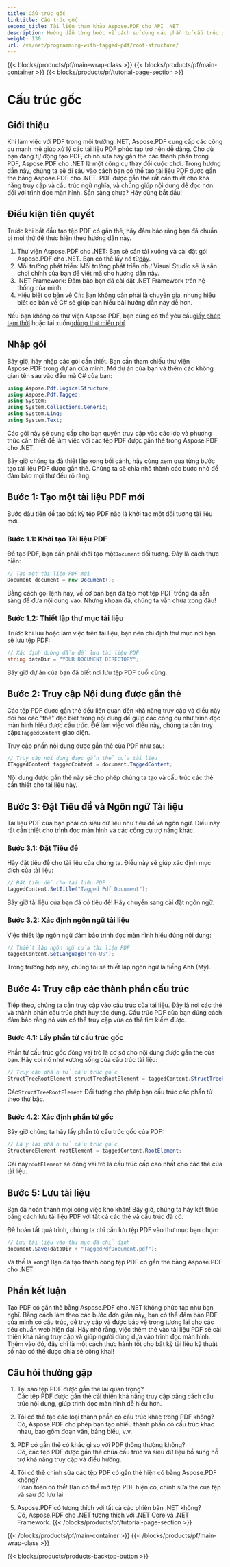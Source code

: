 ```yaml
---
title: Cấu trúc gốc
linktitle: Cấu trúc gốc
second_title: Tài liệu tham khảo Aspose.PDF cho API .NET
description: Hướng dẫn từng bước về cách sử dụng các phần tử cấu trúc gốc với Aspose.PDF cho .NET để truy cập vào đối tượng gốc và StructTreeRoot của tài liệu PDF.
weight: 130
url: /vi/net/programming-with-tagged-pdf/root-structure/
---
```


{{< blocks/products/pf/main-wrap-class >}}
{{< blocks/products/pf/main-container >}}
{{< blocks/products/pf/tutorial-page-section >}}

# Cấu trúc gốc

## Giới thiệu

Khi làm việc với PDF trong môi trường .NET, Aspose.PDF cung cấp các công cụ mạnh mẽ giúp xử lý các tài liệu PDF phức tạp trở nên dễ dàng. Cho dù bạn đang tự động tạo PDF, chỉnh sửa hay gắn thẻ các thành phần trong PDF, Aspose.PDF cho .NET là một công cụ thay đổi cuộc chơi. Trong hướng dẫn này, chúng ta sẽ đi sâu vào cách bạn có thể tạo tài liệu PDF được gắn thẻ bằng Aspose.PDF cho .NET. PDF được gắn thẻ rất cần thiết cho khả năng truy cập và cấu trúc ngữ nghĩa, và chúng giúp nội dung dễ đọc hơn đối với trình đọc màn hình. Sẵn sàng chưa? Hãy cùng bắt đầu!

## Điều kiện tiên quyết

Trước khi bắt đầu tạo tệp PDF có gắn thẻ, hãy đảm bảo rằng bạn đã chuẩn bị mọi thứ để thực hiện theo hướng dẫn này.

1.  Thư viện Aspose.PDF cho .NET: Bạn sẽ cần tải xuống và cài đặt gói Aspose.PDF cho .NET. Bạn có thể lấy nó từ[đây](https://releases.aspose.com/pdf/net/).
2. Môi trường phát triển: Môi trường phát triển như Visual Studio sẽ là sân chơi chính của bạn để viết mã cho hướng dẫn này.
3. .NET Framework: Đảm bảo bạn đã cài đặt .NET Framework trên hệ thống của mình.
4. Hiểu biết cơ bản về C#: Bạn không cần phải là chuyên gia, nhưng hiểu biết cơ bản về C# sẽ giúp bạn hiểu bài hướng dẫn này dễ hơn.

 Nếu bạn không có thư viện Aspose.PDF, bạn cũng có thể yêu cầu[giấy phép tạm thời](https://purchase.aspose.com/temporary-license/) hoặc tải xuống[dùng thử miễn phí](https://releases.aspose.com/).

## Nhập gói

Bây giờ, hãy nhập các gói cần thiết. Bạn cần tham chiếu thư viện Aspose.PDF trong dự án của mình. Mở dự án của bạn và thêm các không gian tên sau vào đầu mã C# của bạn:

```csharp
using Aspose.Pdf.LogicalStructure;
using Aspose.Pdf.Tagged;
using System;
using System.Collections.Generic;
using System.Linq;
using System.Text;
```

Các gói này sẽ cung cấp cho bạn quyền truy cập vào các lớp và phương thức cần thiết để làm việc với các tệp PDF được gắn thẻ trong Aspose.PDF cho .NET.

Bây giờ chúng ta đã thiết lập xong bối cảnh, hãy cùng xem qua từng bước tạo tài liệu PDF được gắn thẻ. Chúng ta sẽ chia nhỏ thành các bước nhỏ để đảm bảo mọi thứ đều rõ ràng.

## Bước 1: Tạo một tài liệu PDF mới

Bước đầu tiên để tạo bất kỳ tệp PDF nào là khởi tạo một đối tượng tài liệu mới.

### Bước 1.1: Khởi tạo Tài liệu PDF
 Để tạo PDF, bạn cần phải khởi tạo một`Document` đối tượng. Đây là cách thực hiện:

```csharp
// Tạo một tài liệu PDF mới
Document document = new Document();
```

Bằng cách gọi lệnh này, về cơ bản bạn đã tạo một tệp PDF trống đã sẵn sàng để đưa nội dung vào. Nhưng khoan đã, chúng ta vẫn chưa xong đâu!

### Bước 1.2: Thiết lập thư mục tài liệu
Trước khi lưu hoặc làm việc trên tài liệu, bạn nên chỉ định thư mục nơi bạn sẽ lưu tệp PDF:

```csharp
// Xác định đường dẫn để lưu tài liệu PDF
string dataDir = "YOUR DOCUMENT DIRECTORY";
```

Bây giờ dự án của bạn đã biết nơi lưu tệp PDF cuối cùng.

## Bước 2: Truy cập Nội dung được gắn thẻ

 Các tệp PDF được gắn thẻ đều liên quan đến khả năng truy cập và điều này đòi hỏi các "thẻ" đặc biệt trong nội dung để giúp các công cụ như trình đọc màn hình hiểu được cấu trúc. Để làm việc với điều này, chúng ta cần truy cập`ITaggedContent` giao diện.

Truy cập phần nội dung được gắn thẻ của PDF như sau:

```csharp
// Truy cập nội dung được gắn thẻ của tài liệu
ITaggedContent taggedContent = document.TaggedContent;
```

Nội dung được gắn thẻ này sẽ cho phép chúng ta tạo và cấu trúc các thẻ cần thiết cho tài liệu này.

## Bước 3: Đặt Tiêu đề và Ngôn ngữ Tài liệu

Tài liệu PDF của bạn phải có siêu dữ liệu như tiêu đề và ngôn ngữ. Điều này rất cần thiết cho trình đọc màn hình và các công cụ trợ năng khác.

### Bước 3.1: Đặt Tiêu đề
Hãy đặt tiêu đề cho tài liệu của chúng ta. Điều này sẽ giúp xác định mục đích của tài liệu:

```csharp
// Đặt tiêu đề cho tài liệu PDF
taggedContent.SetTitle("Tagged Pdf Document");
```

Bây giờ tài liệu của bạn đã có tiêu đề! Hãy chuyển sang cài đặt ngôn ngữ.

### Bước 3.2: Xác định ngôn ngữ tài liệu
Việc thiết lập ngôn ngữ đảm bảo trình đọc màn hình hiểu đúng nội dung:

```csharp
// Thiết lập ngôn ngữ của tài liệu PDF
taggedContent.SetLanguage("en-US");
```

Trong trường hợp này, chúng tôi sẽ thiết lập ngôn ngữ là tiếng Anh (Mỹ).

## Bước 4: Truy cập các thành phần cấu trúc

Tiếp theo, chúng ta cần truy cập vào cấu trúc của tài liệu. Đây là nơi các thẻ và thành phần cấu trúc phát huy tác dụng. Cấu trúc PDF của bạn đúng cách đảm bảo rằng nó vừa có thể truy cập vừa có thể tìm kiếm được.

### Bước 4.1: Lấy phần tử cấu trúc gốc
Phần tử cấu trúc gốc đóng vai trò là cơ sở cho nội dung được gắn thẻ của bạn. Hãy coi nó như xương sống của cấu trúc tài liệu:

```csharp
// Truy cập phần tử cấu trúc gốc
StructTreeRootElement structTreeRootElement = taggedContent.StructTreeRootElement;
```

 Các`StructTreeRootElement` Đối tượng cho phép bạn cấu trúc các phần tử theo thứ bậc.

### Bước 4.2: Xác định phần tử gốc
Bây giờ chúng ta hãy lấy phần tử cấu trúc gốc của PDF:

```csharp
// Lấy lại phần tử cấu trúc gốc
StructureElement rootElement = taggedContent.RootElement;
```

 Cái này`rootElement` sẽ đóng vai trò là cấu trúc cấp cao nhất cho các thẻ của tài liệu.

## Bước 5: Lưu tài liệu

Bạn đã hoàn thành mọi công việc khó khăn! Bây giờ, chúng ta hãy kết thúc bằng cách lưu tài liệu PDF với tất cả các thẻ và cấu trúc đã có.

Để hoàn tất quá trình, chúng ta chỉ cần lưu tệp PDF vào thư mục bạn chọn:

```csharp
// Lưu tài liệu vào thư mục đã chỉ định
document.Save(dataDir + "TaggedPdfDocument.pdf");
```

Và thế là xong! Bạn đã tạo thành công tệp PDF có gắn thẻ bằng Aspose.PDF cho .NET. 

## Phần kết luận

Tạo PDF có gắn thẻ bằng Aspose.PDF cho .NET không phức tạp như bạn nghĩ. Bằng cách làm theo các bước đơn giản này, bạn có thể đảm bảo PDF của mình có cấu trúc, dễ truy cập và được bảo vệ trong tương lai cho các tiêu chuẩn web hiện đại. Hãy nhớ rằng, việc thêm thẻ vào tài liệu PDF sẽ cải thiện khả năng truy cập và giúp người dùng dựa vào trình đọc màn hình. Thêm vào đó, đây chỉ là một cách thực hành tốt cho bất kỳ tài liệu kỹ thuật số nào có thể được chia sẻ công khai!

## Câu hỏi thường gặp

1. Tại sao tệp PDF được gắn thẻ lại quan trọng?  
   Các tệp PDF được gắn thẻ cải thiện khả năng truy cập bằng cách cấu trúc nội dung, giúp trình đọc màn hình dễ hiểu hơn.

2. Tôi có thể tạo các loại thành phần có cấu trúc khác trong PDF không?  
   Có, Aspose.PDF cho phép bạn tạo nhiều thành phần có cấu trúc khác nhau, bao gồm đoạn văn, bảng biểu, v.v.

3. PDF có gắn thẻ có khác gì so với PDF thông thường không?  
   Có, các tệp PDF được gắn thẻ chứa cấu trúc và siêu dữ liệu bổ sung hỗ trợ khả năng truy cập và điều hướng.

4. Tôi có thể chỉnh sửa các tệp PDF có gắn thẻ hiện có bằng Aspose.PDF không?  
   Hoàn toàn có thể! Bạn có thể mở tệp PDF hiện có, chỉnh sửa thẻ của tệp và sau đó lưu lại.

5. Aspose.PDF có tương thích với tất cả các phiên bản .NET không?  
   Có, Aspose.PDF cho .NET tương thích với .NET Core và .NET Framework.
{{< /blocks/products/pf/tutorial-page-section >}}

{{< /blocks/products/pf/main-container >}}
{{< /blocks/products/pf/main-wrap-class >}}

{{< blocks/products/products-backtop-button >}}
